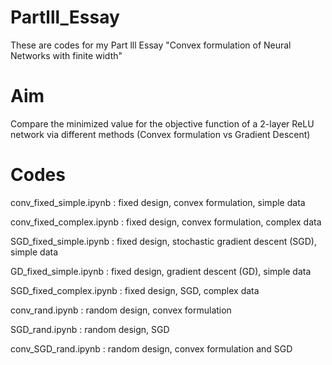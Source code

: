 # Partlll_Essay
These are codes for my Part lll Essay "Convex formulation of Neural Networks with finite width"

# Aim
Compare the minimized value for the objective function of a 2-layer ReLU network via different methods (Convex formulation vs Gradient Descent)

# Codes
conv_fixed_simple.ipynb : fixed design, convex formulation, simple data

conv_fixed_complex.ipynb : fixed design, convex formulation, complex data

SGD_fixed_simple.ipynb  : fixed design, stochastic gradient descent (SGD), simple data

GD_fixed_simple.ipynb  : fixed design, gradient descent (GD), simple data

SGD_fixed_complex.ipynb : fixed design, SGD, complex data

conv_rand.ipynb : random design, convex formulation

SGD_rand.ipynb : random design, SGD

conv_SGD_rand.ipynb : random design, convex formulation and SGD
